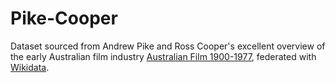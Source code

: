 # Pike-Cooper

Dataset sourced from Andrew Pike and Ross Cooper's excellent overview of the early Australian film industry [Australian Film 1900-1977](https://www.roninfilms.com.au/video/2221/0/2245.html), federated with [Wikidata](https://www.wikidata.org).
